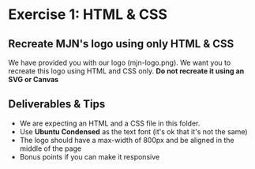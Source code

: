 # Exercise 1: HTML & CSS

## Recreate MJN's logo using only HTML & CSS

We have provided you with our logo (mjn-logo.png).  We want you to recreate this logo using HTML and CSS only.  **Do not recreate it using an SVG or Canvas**

## Deliverables & Tips

- We are expecting an HTML and a CSS file in this folder.
- Use **Ubuntu Condensed** as the text font (it's ok that it's not the same)
- The logo should have a max-width of 800px and be aligned in the middle of the page
- Bonus points if you can make it responsive